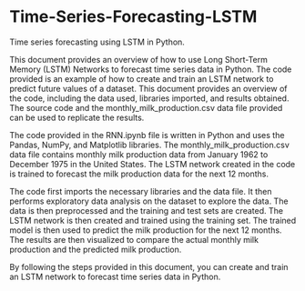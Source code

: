 # Time-Series-Forecasting-LSTM
Time series forecasting using LSTM in Python. 


This document provides an overview of how to use Long Short-Term Memory (LSTM) Networks to forecast time series data in Python. The code provided is an example of how to create and train an LSTM network to predict future values of a dataset. This document provides an overview of the code, including the data used, libraries imported, and results obtained. The source code and the monthly_milk_production.csv data file provided can be used to replicate the results. 

The code provided in the RNN.ipynb file is written in Python and uses the Pandas, NumPy, and Matplotlib libraries. The monthly_milk_production.csv data file contains monthly milk production data from January 1962 to December 1975 in the United States. The LSTM network created in the code is trained to forecast the milk production data for the next 12 months. 

The code first imports the necessary libraries and the data file. It then performs exploratory data analysis on the dataset to explore the data. The data is then preprocessed and the training and test sets are created. The LSTM network is then created and trained using the training set. The trained model is then used to predict the milk production for the next 12 months. The results are then visualized to compare the actual monthly milk production and the predicted milk production. 

By following the steps provided in this document, you can create and train an LSTM network to forecast time series data in Python.